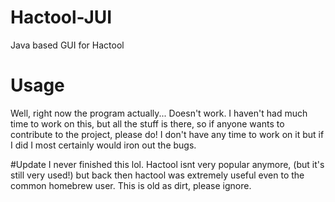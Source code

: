 # Hactool-JUI
Java based GUI for Hactool

# Usage

Well, right now the program actually... Doesn't work. I haven't had much time to work on this, but all the stuff is there, so if anyone wants to contribute to the project, please do! I don't have any time to work on it but if I did I most certainly would iron out the bugs.

#Update
I never finished this lol. Hactool isnt very popular anymore, (but it's still very used!) but back then hactool was extremely useful even to the common homebrew user. This is old as dirt, please ignore.
